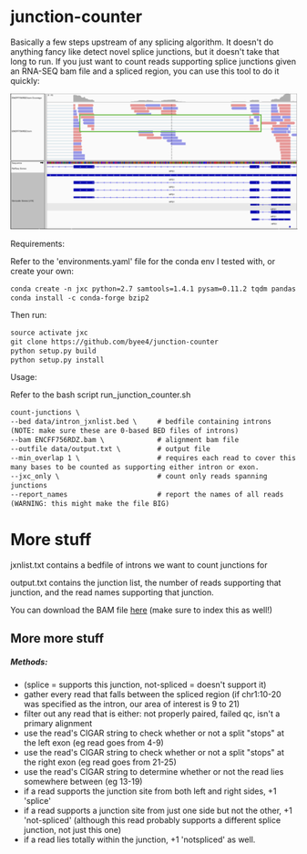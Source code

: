 # junction-counter

Basically a few steps upstream of any splicing algorithm. It doesn't do
anything fancy like detect novel splice junctions, but it doesn't take that long to run.
If you just want to count reads supporting splice junctions
given an RNA-SEQ bam file and a spliced region,
you can use this tool to do it quickly:

![Alt text](images/chr10-100182270-100183359.png)

Requirements:

Refer to the 'environments.yaml' file for the conda env I tested with, or create your own:
```
conda create -n jxc python=2.7 samtools=1.4.1 pysam=0.11.2 tqdm pandas
conda install -c conda-forge bzip2
```

Then run:
```
source activate jxc
git clone https://github.com/byee4/junction-counter
python setup.py build
python setup.py install
```

Usage:

Refer to the bash script run_junction_counter.sh

```
count-junctions \
--bed data/intron_jxnlist.bed \     # bedfile containing introns (NOTE: make sure these are 0-based BED files of introns)
--bam ENCFF756RDZ.bam \             # alignment bam file
--outfile data/output.txt \         # output file
--min_overlap 1 \                   # requires each read to cover this many bases to be counted as supporting either intron or exon.
--jxc_only \                        # count only reads spanning junctions
--report_names                      # report the names of all reads (WARNING: this might make the file BIG)
```

# More stuff
jxnlist.txt contains a bedfile of introns we want to count junctions for

output.txt contains the junction list, the number of reads supporting that junction,
and the read names supporting that junction.

You can download the BAM file [here](https://www.encodeproject.org/files/ENCFF756RDZ/@@download/ENCFF756RDZ.bam)
 (make sure to index this as well!)

## More more stuff

##### Methods:
- (splice = supports this junction, not-spliced = doesn't support it)
- gather every read that falls between the spliced region (if chr1:10-20 was specified as the intron, our area of interest is 9 to 21)
- filter out any read that is either: not properly paired, failed qc, isn't a primary alignment
- use the read's CIGAR string to check whether or not a split "stops" at the left exon (eg read goes from 4-9)
- use the read's CIGAR string to check whether or not a split "stops" at the right exon (eg read goes from 21-25)
- use the read's CIGAR string to determine whether or not the read lies somewhere between (eg 13-19)
- if a read supports the junction site from both left and right sides, +1 'splice'
- if a read supports a junction site from just one side but not the other, +1 'not-spliced' (although this read probably supports a different splice junction, not just this one)
- if a read lies totally within the junction, +1 'notspliced' as well.